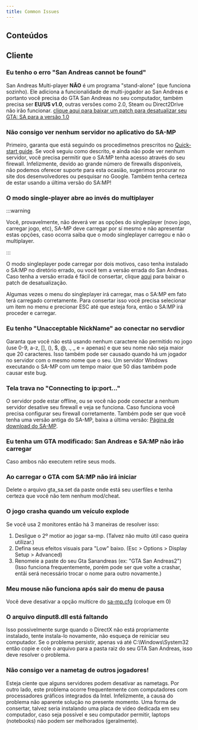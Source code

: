 ```yaml
---
title: Common Issues
---
```


## Conteúdos

## Cliente

### Eu tenho o erro "San Andreas cannot be found"

San Andreas Multi-player **NÃO** é um programa "stand-alone" (que funciona sozinho). Ele adiciona a funcionalidade de multi-jogador ao San Andreas e portanto você precisa do GTA San Andreas no seu computador, também precisa ser **EU/US v1.0**, outras versões como 2.0, Steam ou Direct2Drive não irão funcionar. [clique aqui para baixar um patch para desatualizar seu GTA: SA para a versão 1.0](http://grandtheftauto.filefront.com/file/GTA_SA_Downgrader_Patch;74661)

### Não consigo ver nenhum servidor no aplicativo do SA-MP

Primeiro, garanta que está seguindo os procedimetnos prescritos no [Quick-start guide](https://team.sa-mp.com/wiki/Getting_Started). Se você seguiu como descrito, e ainda não pode ver nenhum servidor, você precisa permitir que o SA:MP tenha acesso através do seu firewall. Infelizmente, devido ao grande número de firewalls disponíveis, não podemos oferecer suporte para esta ocasião, sugerimos procurar no site dos desenvolvedores ou pesquisar no Google. Também tenha certeza de estar usando a última versão do SA:MP!

### O modo single-player abre ao invés do multiplayer

:::warning

Você, provavelmente, não deverá ver as opções do singleplayer (novo jogo, carregar jogo, etc), SA-MP deve carregar por sí mesmo e não apresentar estas opções, caso ocorra saiba que o modo singleplayer carregou e não o multiplayer.

:::

O modo singleplayer pode carregar por dois motivos, caso tenha instalado o SA:MP no diretório errado, ou você tem a versão errada do San Andreas. Caso tenha a versão errada é fácil de consertar, clique [aqui](http://grandtheftauto.filefront.com/file/GTA_SA_Downgrader_Patch;74661) para baixar o patch de desatualização.

Algumas vezes o menu do singleplayer irá carregar, mas o SA:MP em fato terá carregado corretamente. Para consertar isso você precisa selecionar um item no menu e precionar ESC até que esteja fora, então o SA:MP irá proceder e carregar.

### Eu tenho "Unacceptable NickName" ao conectar no servdior

Garanta que você não está usando nenhum caractere não permitido no jogo (use 0-9, a-z, \[\], (), \$, @, ., \_ e = apenas) e que seu nome não seja maior que 20 caracteres. Isso também pode ser causado quando há um jogador no servidor com o mesmo nome que o seu. Um servidor Windows executando o SA-MP com um tempo maior que 50 dias também pode causar este bug.

### Tela trava no "Connecting to ip:port..."

O servidor pode estar offline, ou se você não pode conectar a nenhum servidor desative seu firewall e veja se funciona. Caso funciona você precisa configurar seu firewall corretamente. Também pode ser que você tenha uma versão antiga do SA-MP, baixa a última versão: [Página de download do SA-MP](http://sa-mp.com/download.php).

### Eu tenha um GTA modificado: San Andreas e SA:MP não irão carregar

Caso ambos não executem retire seus mods.

### Ao carregar o GTA com SA:MP não irá iniciar

Delete o arquivo gta_sa.set da paste onde está seu userfiles e tenha certeza que você não tem nenhum mod/cheat.

### O jogo crasha quando um veículo explode

Se você usa 2 monitores então há 3 maneiras de resolver isso:

1. Desligue o 2º motior ao jogar sa-mp. (Talvez não muito útil caso queira utilizar.)
2. Defina seus efeitos visuais para "Low" baixo. (Esc > Options > Display Setup > Advanced)
3. Renomeie a paste do seu Gta Sanandreas (ex: "GTA San Andreas2") (Isso funciona frequentemente, porém pode ser que volte a crashar, entãi será necessário trocar o nome para outro novamente.)

### Meu mouse não funciona após sair do menu de pausa

Você deve desativar a opção multicre do [sa-mp.cfg](../../../client/ClientCommands#file-sa-mpcfg "Sa-mp.cfg") (coloque em 0)

### O arquivo dinput8.dll está faltando

Isso possivelmente surge quando o DirectX não está propriamente instalado, tente instala-lo novamente, não esqueça de reiniciar seu computador. Se o problema persistir, apenas vá até C:\\Windows\\System32 então copie e cole o arquivo para a pasta raiz do seu GTA San Andreas, isso deve resolver o problema.

### Não consigo ver a nametag de outros jogadores!

Esteja ciente que alguns servidores podem desativar as nametags. Por outro lado, este problema ocorre frequentemente com computadores com processadores gráficos integrados da Intel. Infelizmente, a causa do problema não aparente solução no presente momento. Uma forma de consertar, talvez seria instalando uma placa de vídeo dedicada em seu computador, caso seja possível e seu computador permitir, laptops (notebooks) não podem ser melhorados (geralmente).
